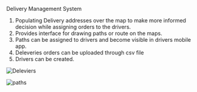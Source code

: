 Delivery Management System

1. Populating Delivery addresses over the map to make more informed decision while assigning orders to the drivers.
2. Provides interface for drawing paths or route on the maps.
3. Paths can be assigned to drivers and become visible in drivers mobile app.
4. Deleveries orders can be uploaded through csv file
5. Drivers can be created.
   
![Deleviers](https://github.com/Harkirat31/bounce123-repo/assets/26318290/034814db-8af5-4f9b-9027-5c881a0d544f)

![paths](https://github.com/Harkirat31/bounce123-repo/assets/26318290/d357776f-935c-44c4-b6e7-c76e39647cd5)
